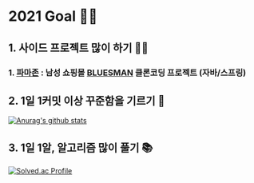 # 2021 Goal 🏃‍♂️ 

## 1. 사이드 프로젝트 많이 하기 👨‍💻

### 1. [파마존](https://github.com/jackson-hong/pamajon) : 남성 쇼핑몰 [BLUESMAN](http://bluesman.co.kr/) 클론코딩 프로젝트 (자바/스프링)

## 2. 1일 1커밋 이상 꾸준함을 기르기 💪

[![Anurag's github stats](https://github-readme-stats.vercel.app/api?username=Ethan-kim9&show_icons=true&theme=cobalt)](https://github.com/Ethan-kim9)

## 3. 1일 1알, 알고리즘 많이 풀기  📚
[![Solved.ac Profile](http://mazassumnida.wtf/api/v2/generate_badge?boj=hey00507)](https://solved.ac/hey00507/)

<!-- **Ethan-kim9/Ethan-kim9** is a ✨ _special_ ✨ repository because its `README.md` (this file) appears on your GitHub profile.

[![Hits](https://hits.seeyoufarm.com/api/count/incr/badge.svg?url=https%3A%2F%2Fgithub.com%2FEthan-kim9&count_bg=%2379C83D&title_bg=%23555555&icon=&icon_color=%23E7E7E7&title=hits&edge_flat=false)](https://hits.seeyoufarm.com)



Here are some ideas to get you started:

- 🔭 I’m currently working on ...
- 🌱 I’m currently learning ...
- 👯 I’m looking to collaborate on ...
- 🤔 I’m looking for help with ...
- 💬 Ask me about ...
- 📫 How to reach me: ...
- 😄 Pronouns: ...
- ⚡ Fun fact: ...
-->
